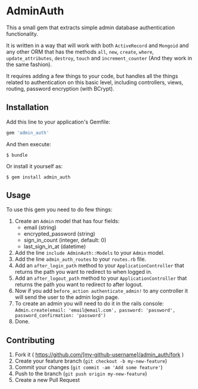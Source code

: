 # AdminAuth

This a small gem that extracts simple admin database authentication functionality.

It is written in a way that will work with both `ActiveRecord` and `Mongoid` and any other ORM that has the methods `all`, `new`, `create`, `where`, `update_attributes`, `destroy`, `touch` and `increment_counter` (And they work in the same fashion).

It requires adding a few things to your code, but handles all the things related to authentication on this basic level, including controllers, views, routing, password encryption (with BCrypt).

## Installation

Add this line to your application's Gemfile:

```ruby
gem 'admin_auth'
```

And then execute:

    $ bundle

Or install it yourself as:

    $ gem install admin_auth

## Usage

To use this gem you need to do few things:

1. Create an `Admin` model that has four fields:
    - email (string)
    - encrypted_password (string)
    - sign_in_count (integer, default: 0)
    - last_sign_in_at (datetime)
2. Add the line `include AdminAuth::Models` to your `Admin` model.
3. Add the line `admin_auth_routes` to your `routes.rb` file.
4. Add an `after_login_path` method to your `ApplicationController` that returns the path you want to redirect to when logged in.
5. Add an `after_logout_path` method to your `ApplicationController` that returns the path you want to redirect to after logout.
6. Now if you add `before_action authenticate_admin!` to any controller it will send the user to the admin login page.
7. To create an admin you will need to do it in the rails console: `Admin.create(email: 'email@email.com', password: 'password', password_confirmation: 'password')`
8. Done.

## Contributing

1. Fork it ( https://github.com/[my-github-username]/admin_auth/fork )
2. Create your feature branch (`git checkout -b my-new-feature`)
3. Commit your changes (`git commit -am 'Add some feature'`)
4. Push to the branch (`git push origin my-new-feature`)
5. Create a new Pull Request
